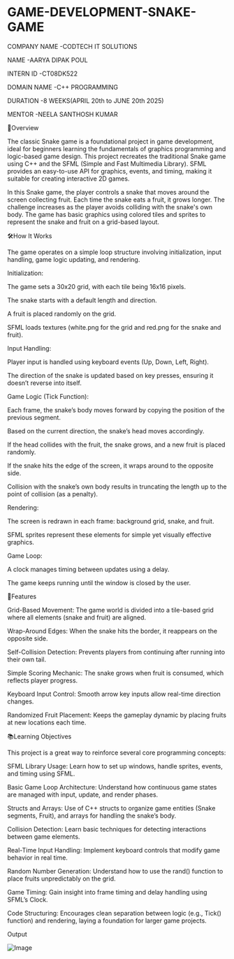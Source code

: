 # GAME-DEVELOPMENT-SNAKE-GAME

COMPANY NAME -CODTECH IT SOLUTIONS

NAME -AARYA DIPAK POUL

INTERN ID -CT08DK522

DOMAIN NAME -C++ PROGRAMMING

DURATION -8 WEEKS(APRIL 20th to JUNE 20th 2025)

MENTOR -NEELA SANTHOSH KUMAR



📍Overview


The classic Snake game is a foundational project in game development, ideal for beginners learning the fundamentals of graphics programming and logic-based game design. This project recreates the traditional Snake game using C++ and the SFML (Simple and Fast Multimedia Library). SFML provides an easy-to-use API for graphics, events, and timing, making it suitable for creating interactive 2D games.

In this Snake game, the player controls a snake that moves around the screen collecting fruit. Each time the snake eats a fruit, it grows longer. The challenge increases as the player avoids colliding with the snake's own body. The game has basic graphics using colored tiles and sprites to represent the snake and fruit on a grid-based layout.

🛠️How It Works


The game operates on a simple loop structure involving initialization, input handling, game logic updating, and rendering.

Initialization:

The game sets a 30x20 grid, with each tile being 16x16 pixels.

The snake starts with a default length and direction.

A fruit is placed randomly on the grid.

SFML loads textures (white.png for the grid and red.png for the snake and fruit).

Input Handling:

Player input is handled using keyboard events (Up, Down, Left, Right).

The direction of the snake is updated based on key presses, ensuring it doesn’t reverse into itself.

Game Logic (Tick Function):

Each frame, the snake’s body moves forward by copying the position of the previous segment.

Based on the current direction, the snake’s head moves accordingly.

If the head collides with the fruit, the snake grows, and a new fruit is placed randomly.

If the snake hits the edge of the screen, it wraps around to the opposite side.

Collision with the snake’s own body results in truncating the length up to the point of collision (as a penalty).

Rendering:

The screen is redrawn in each frame: background grid, snake, and fruit.

SFML sprites represent these elements for simple yet visually effective graphics.

Game Loop:

A clock manages timing between updates using a delay.

The game keeps running until the window is closed by the user.

📌Features


Grid-Based Movement: The game world is divided into a tile-based grid where all elements (snake and fruit) are aligned.

Wrap-Around Edges: When the snake hits the border, it reappears on the opposite side.

Self-Collision Detection: Prevents players from continuing after running into their own tail.

Simple Scoring Mechanic: The snake grows when fruit is consumed, which reflects player progress.

Keyboard Input Control: Smooth arrow key inputs allow real-time direction changes.

Randomized Fruit Placement: Keeps the gameplay dynamic by placing fruits at new locations each time.

📚Learning Objectives


This project is a great way to reinforce several core programming concepts:

SFML Library Usage:
Learn how to set up windows, handle sprites, events, and timing using SFML.

Basic Game Loop Architecture:
Understand how continuous game states are managed with input, update, and render phases.

Structs and Arrays:
Use of C++ structs to organize game entities (Snake segments, Fruit), and arrays for handling the snake’s body.

Collision Detection:
Learn basic techniques for detecting interactions between game elements.

Real-Time Input Handling:
Implement keyboard controls that modify game behavior in real time.

Random Number Generation:
Understand how to use the rand() function to place fruits unpredictably on the grid.

Game Timing:
Gain insight into frame timing and delay handling using SFML’s Clock.

Code Structuring:
Encourages clean separation between logic (e.g., Tick() function) and rendering, laying a foundation for larger game projects.


Output

![Image](https://github.com/user-attachments/assets/0b18846c-6202-4fa8-81e0-9740b0ae4bef)

